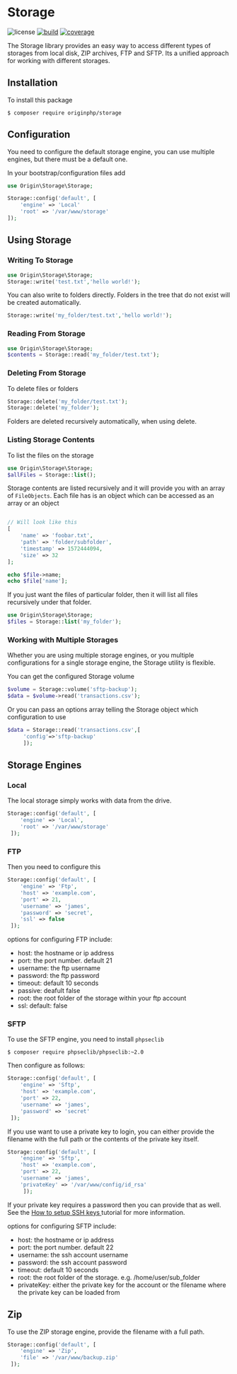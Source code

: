 # Storage

![license](https://img.shields.io/badge/license-MIT-brightGreen.svg)
[![build](https://travis-ci.org/originphp/storage.svg?branch=master)](https://travis-ci.org/originphp/storage)
[![coverage](https://coveralls.io/repos/github/originphp/storage/badge.svg?branch=master)](https://coveralls.io/github/originphp/storage?branch=master)

The Storage library provides an easy way to access different types of storages from local disk, ZIP archives, FTP and SFTP. Its a unified approach for working with different storages.

## Installation

To install this package

```linux
$ composer require originphp/storage
```

## Configuration

You need to configure the default storage engine, you can use multiple engines, but there must be a default one.

In your bootstrap/configuration files add

```php
use Origin\Storage\Storage;

Storage::config('default', [
    'engine' => 'Local'
    'root' => '/var/www/storage'
]);
```


## Using Storage


### Writing To Storage

```php
use Origin\Storage\Storage;
Storage::write('test.txt','hello world!');
```

You can also write to folders directly. Folders in the tree that do not exist will be created automatically.

```php
Storage::write('my_folder/test.txt','hello world!');
```

### Reading From Storage

```php
use Origin\Storage\Storage;
$contents = Storage::read('my_folder/test.txt');
```

### Deleting From Storage

To delete files or folders

```php
Storage::delete('my_folder/test.txt');
Storage::delete('my_folder');
```

Folders are deleted recursively automatically, when using delete.

### Listing Storage Contents

To list the files on the storage

```php
use Origin\Storage\Storage;
$allFiles = Storage::list();
```

Storage contents are listed recursively and it will provide you with an array of `FileObjects`. Each file has is an object which can be accessed as an array or an object

```php

// Will look like this
[
    'name' => 'foobar.txt',
    'path' => 'folder/subfolder',
    'timestamp' => 1572444094,
    'size' => 32
];

echo $file->name;
echo $file['name'];
```

If you just want the files of particular folder, then it will list all files recursively under that folder.

```php
use Origin\Storage\Storage;
$files = Storage::list('my_folder');
```

### Working with Multiple Storages


Whether you are using multiple storage engines, or you multiple configurations for a single storage engine, the Storage utility is flexible.

You can get the configured Storage volume

```php
$volume = Storage::volume('sftp-backup');
$data = $volume->read('transactions.csv');
```

Or you can pass an options array telling the Storage object which configuration to use

```php
$data = Storage::read('transactions.csv',[
     'config'=>'sftp-backup'
     ]);
```

## Storage Engines

### Local

The local storage simply works with data from the drive.

```php
Storage::config('default', [
    'engine' => 'Local',
    'root' => '/var/www/storage'
 ]);
```

### FTP

Then you need to configure this

```php
Storage::config('default', [
    'engine' => 'Ftp',
    'host' => 'example.com',
    'port' => 21,
    'username' => 'james',
    'password' => 'secret',
    'ssl' => false
 ]);
```

options for configuring FTP include:

- host: the hostname or ip address
- port: the port number. default 21
- username: the ftp username
- password: the ftp password
- timeout: default 10 seconds
- passive: deafult false
- root: the root folder of the storage within your ftp account
- ssl: default: false

### SFTP


To use the SFTP engine, you need to install `phpseclib`

```linux
$ composer require phpseclib/phpseclib:~2.0
```

Then configure as follows:

```php
Storage::config('default', [
    'engine' => 'Sftp',
    'host' => 'example.com',
    'port' => 22,
    'username' => 'james',
    'password' => 'secret'
 ]);
```

If you use want to use a private key to login, you can either provide the filename with the full path or the contents of the private key itself.


```php
Storage::config('default', [
    'engine' => 'Sftp',
    'host' => 'example.com',
    'port' => 22,
    'username' => 'james',
    'privateKey' => '/var/www/config/id_rsa'
     ]);
```

If your private key requires a password then you can provide that as well. See the [How to setup SSH keys ](https://linuxize.com/post/how-to-set-up-ssh-keys-on-ubuntu-1804/) tutorial for more information.

options for configuring SFTP include:

- host: the hostname or ip address
- port: the port number. default 22
- username: the ssh account username
- password: the ssh account password
- timeout: default 10 seconds
- root: the root folder of the storage. e.g. /home/user/sub_folder
- privateKey: either the private key for the account or the filename where the private key can be loaded from


## Zip

To use the ZIP storage engine, provide the filename with a full path.

```php
Storage::config('default', [
    'engine' => 'Zip',
    'file' => '/var/www/backup.zip'
 ]);
```
